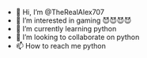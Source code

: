 - 👋 Hi, I’m @TheRealAlex707
- 👀 I’m interested in gaming 😈😈😈😈
- 🌱 I’m currently learning python
- 💞️ I’m looking to collaborate on python
- 📫 How to reach me python

<!---
TheRealAlex707/TheRealAlex707 is a ✨ special ✨ repository because its `README.md` (this file) appears on your GitHub profile.
You can click the Preview link to take a look at your changes.
--->
